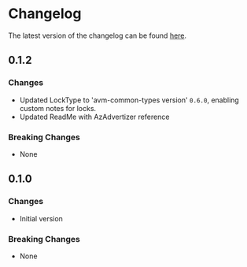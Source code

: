 # Changelog

The latest version of the changelog can be found [here](https://github.com/Azure/bicep-registry-modules/blob/main/avm/ptn/sa/multi-agent-custom-automation-engine/CHANGELOG.md).

## 0.1.2

### Changes

- Updated LockType to 'avm-common-types version' `0.6.0`, enabling custom notes for locks.
- Updated ReadMe with AzAdvertizer reference

### Breaking Changes

- None

## 0.1.0

### Changes

- Initial version

### Breaking Changes

- None
